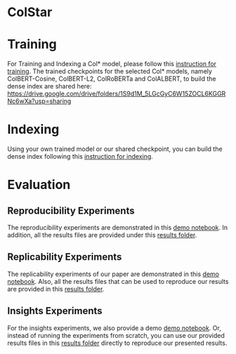 # ColStar 

# Training 
For Training and Indexing a Col* model, please follow this [instruction for training](ColStar_models/Training_CMD.md).
The trained checkpoints for the selected Col* models, namely ColBERT-Cosine, ColBERT-L2, ColRoBERTa and ColALBERT, to build the dense index are shared here: https://drive.google.com/drive/folders/1S9d1M_5LGcGyC6W15ZOCL6KGGRNc6wXa?usp=sharing

# Indexing

Using your own trained model or our shared checkpoint, you can build the dense index following this [instruction for indexing](https://github.com/Xiao0728/ColStar/blob/main/ColStar_models/index.md).




# Evaluation 

## Reproducibility Experiments

The reproducibility experiments are demonstrated in this [demo notebook](https://github.com/Xiao0728/ColStar/blob/main/Reproducibility%20(RQ1%20Res)/Reproducibility_Demo%20(RQ1%20results).ipynb).
In addition, all the results files are provided under this [results folder](https://github.com/Xiao0728/ColStar/tree/main/Reproducibility%20(RQ1%20Res)).


## Replicability Experiments

The replicability experiments of our paper are demonstrated in this [demo notebook](https://github.com/Xiao0728/ColStar/blob/main/Replicability%20(RQ2%20Res)/Replicability_Demo%20(RQ2%20results).ipynb). Also, all the results files that can be used to reproduce our results are provided in this [results folder](https://github.com/Xiao0728/ColStar/tree/main/Replicability%20(RQ2%20Res)).


## Insights Experiments

For the insights experiments, we also provide a demo [demo notebook](https://github.com/Xiao0728/ColStar/blob/main/Insights%20(RQ3%20Res)/ColStar_SMP_Demo%20(RQ3%20Res).ipynb).
Or, instead of running the experiments from scratch, you can use our provided results files in this [results folder](https://github.com/Xiao0728/ColStar/tree/main/Insights%20(RQ3%20Res)) directly to reproduce our presented results.

